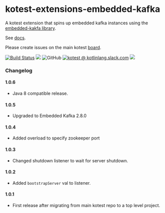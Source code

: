 # kotest-extensions-embedded-kafka

A kotest extension that spins up embedded kafka instances using the [embedded-kakfa library](https://github.com/embeddedkafka/embedded-kafka).

See [docs](https://kotest.io/docs/extensions/embedded-kafka.html).

Please create issues on the main kotest [board](https://github.com/kotest/kotest/issues).

[![Build Status](https://github.com/kotest/kotest-extensions-embedded-kafka/workflows/master/badge.svg)](https://github.com/kotest/kotest/actions)
[<img src="https://img.shields.io/maven-central/v/io.kotest.extensions/kotest-extensions-embedded-kafka.svg?label=latest%20release"/>](http://search.maven.org/#search|ga|1|kotest-extensions-embedded-kafka)
![GitHub](https://img.shields.io/github/license/kotest/kotest-extensions-embedded-kafka)
[![kotest @ kotlinlang.slack.com](https://img.shields.io/static/v1?label=kotlinlang&message=kotest&color=blue&logo=slack)](https://kotlinlang.slack.com/archives/CT0G9SD7Z)
[<img src="https://img.shields.io/nexus/s/https/oss.sonatype.org/io.kotest.extensions/kotest-extensions-embedded-kafka.svg?label=latest%20snapshot"/>](https://oss.sonatype.org/content/repositories/snapshots/io/kotest/extensions/kotest-extensions-embedded-kafka/)

### Changelog

#### 1.0.6

* Java 8 compatible release.

#### 1.0.5

* Upgraded to Embedded Kafka 2.8.0

#### 1.0.4

* Added overload to specify zookeeper port

#### 1.0.3

* Changed shutdown listener to wait for server shutdown.

#### 1.0.2

* Added `bootstrapServer` val to listener.

#### 1.0.1

* First release after migrating from main kotest repo to a top level project.
